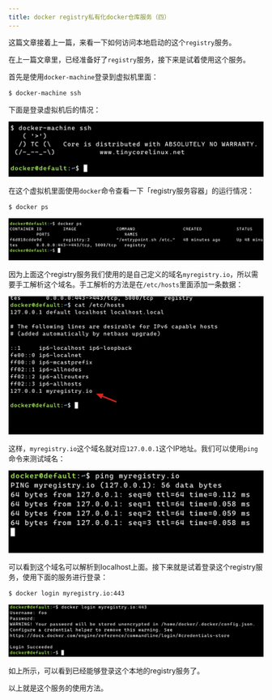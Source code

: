 ```yaml
---
title: docker registry私有化docker仓库服务（四）
---
```


这篇文章接着上一篇，来看一下如何访问本地启动的这个`registry`服务。

在上一篇文章里，已经准备好了`registry`服务，接下来是试着使用这个服务。

首先是使用`docker-machine`登录到虚拟机里面：

```bash
$ docker-machine ssh
```

下面是登录虚拟机后的情况：

![](https://raw.githubusercontent.com/liweinan/blogpic2020_ii/master/mar15/892B0191-B555-4A08-8E7C-C3B44724CBF0.png)

在这个虚拟机里面使用`docker`命令查看一下「registry服务容器」的运行情况：

```bash
$ docker ps
```

![](https://raw.githubusercontent.com/liweinan/blogpic2020_ii/master/mar15/72C10227-E349-44EA-AB87-C5D7E889BA0A.png)

因为上面这个registry服务我们使用的是自己定义的域名`myregistry.io`，所以需要手工解析这个域名。手工解析的方法是在`/etc/hosts`里面添加一条数据：

![](https://raw.githubusercontent.com/liweinan/blogpic2020_ii/master/mar15/C9CD26B6-E918-4860-AB12-7A954BF77EFF.png)

这样，`myregistry.io`这个域名就对应`127.0.0.1`这个IP地址。我们可以使用`ping`命令来测试域名：

![](https://raw.githubusercontent.com/liweinan/blogpic2020_ii/master/mar15/AE629604-E381-405E-8302-7A2F710E6718.png)

可以看到这个域名可以解析到localhost上面。接下来就是试着登录这个registry服务，使用下面的服务进行登录：

```bash
$ docker login myregistry.io:443
```

![](https://raw.githubusercontent.com/liweinan/blogpic2020_ii/master/mar15/2CCFBD9F-7034-4D31-97DB-7CA0E242FD8C.png)

如上所示，可以看到已经能够登录这个本地的registry服务了。

以上就是这个服务的使用方法。

